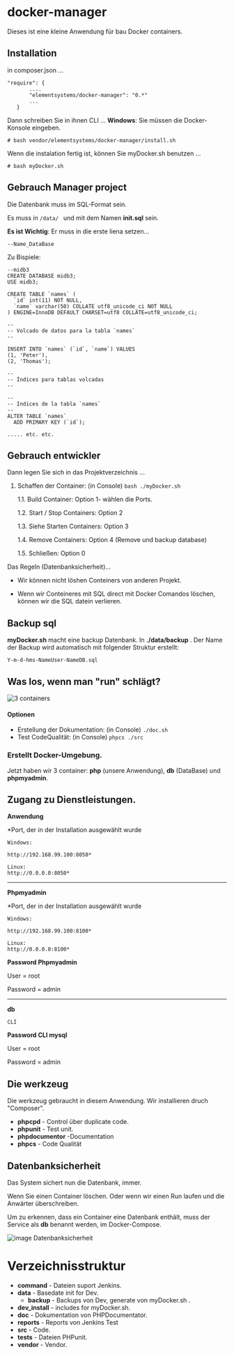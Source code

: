 # docker-manager

Dieses ist eine kleine Anwendung für bau Docker containers.

## Installation



in composer.json ...
```
"require": {
       ....
       "elementsystems/docker-manager": "0.*"
       ...
   }
```
Dann schreiben Sie in ihnen CLI ...
**Windows**: Sie müssen die Docker-Konsole eingeben.

```
# bash vendor/elementsystems/docker-manager/install.sh
```
Wenn die instalation fertig ist, können Sie myDocker.sh benutzen ...

```
# bash myDocker.sh
```

## Gebrauch Manager project

Die Datenbank muss im SQL-Format sein.

Es muss in ```/data/ ``` und mit dem Namen **init.sql** sein.

**Es ist Wichtig**:
Er muss in die erste liena setzen...

```
--Name_DataBase

```
Zu Bispiele:

```
--midb3
CREATE DATABASE midb3;
USE midb3;

CREATE TABLE `names` (
  `id` int(11) NOT NULL,
  `name` varchar(50) COLLATE utf8_unicode_ci NOT NULL
) ENGINE=InnoDB DEFAULT CHARSET=utf8 COLLATE=utf8_unicode_ci;

--
-- Volcado de datos para la tabla `names`
--

INSERT INTO `names` (`id`, `name`) VALUES
(1, 'Peter'),
(2, 'Thomas');

--
-- Índices para tablas volcadas
--

--
-- Indices de la tabla `names`
--
ALTER TABLE `names`
  ADD PRIMARY KEY (`id`);

..... etc. etc.

```


## Gebrauch entwickler

Dann legen Sie sich in das Projektverzeichnis ...


1. Schaffen der Container: (in Console) ```bash ./myDocker.sh```

    1.1. Build Container: Option 1- wählen die Ports.

    1.2. Start / Stop Containers: Option 2

    1.3. Siehe Starten Containers: Option 3

    1.4. Remove Containers: Option 4 (Remove und backup database)

    1.5. Schließen: Option 0


Das Regeln (Datenbanksicherheit)...


- Wir können nicht löshen Conteiners von anderen Projekt.

- Wenn wir Conteineres mit SQL direct mit Docker Comandos löschen, können wir die SQL datein verlieren.


## Backup sql

**myDocker.sh** macht  eine backup Datenbank. In **./data/backup** . Der Name der Backup wird automatisch mit folgender Struktur erstellt:

```Y-m-d-hms-NameUser-NameDB.sql```



## Was los, wenn man "run" schlägt?


![3 containers](https://github.com/ElementSystems/docker-prototyp/blob/master/dev_install/info.jpg)

#### Optionen

- Erstellung der Dokumentation: (in Console) ```./doc.sh```
- Test CodeQualität: (in Console) ```phpcs ./src```


### Erstellt Docker-Umgebung.


Jetzt haben wir 3 container: **php** (unsere Anwendung), **db** (DataBase) und **phpmyadmin**.


## Zugang zu Dienstleistungen.

**Anwendung**

*Port, der in der Installation ausgewählt wurde

```
Windows:

http://192.168.99.100:8050*

Linux:
http://0.0.0.0:8050*
```
***

**Phpmyadmin**

*Port, der in der Installation ausgewählt wurde

```
Windows:

http://192.168.99.100:8100*

Linux:
http://0.0.0.0:8100*
```

**Password Phpmyadmin**

User = root

Password = admin

***

**db**
```
CLI
```

**Password CLI mysql**

User = root

Password = admin





## Die werkzeug

Die werkzeug gebraucht in diesem Anwendung. Wir installieren druch  "Composer".

- **phpcpd** - Control über duplicate code.
- **phpunit** - Test unit.
- **phpdocumentor** -Documentation
- **phpcs** - Code Qualität




## Datenbanksicherheit

Das System sichert nun die Datenbank, immer.

Wenn Sie einen Container löschen. Oder wenn wir einen Run laufen und die Anwärter überschreiben.

Um zu erkennen, dass ein Container eine Datenbank enthält, muss der Service als **db** benannt werden, im Docker-Compose.



![image Datenbanksicherheit](https://github.com/ElementSystems/docker-prototyp/blob/master/dev_install/info2.jpg)

# Verzeichnisstruktur

- **command** - Dateien suport Jenkins.
- **data** - Basedate init for Dev.
    - **backup** - Backups von Dev, generate von myDocker.sh .
- **dev_install** - includes for myDocker.sh.
- **doc** - Dokumentation von PHPDocumentator.
- **reports** - Reports von Jenkins Test
- **src** - Code.
- **tests** - Dateien PHPunit.
- **vendor** - Vendor.
